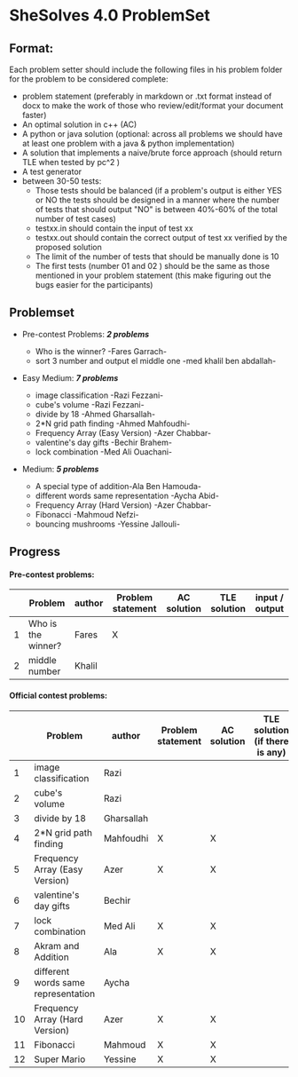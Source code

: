 # SheSolves 4.0 ProblemSet

## Format:

Each problem setter should include the following files in his problem folder for the problem to be considered complete:

- problem statement (preferably in markdown or .txt format instead of docx to make the work of those who review/edit/format your document faster)
- An optimal solution in c++ (AC)
- A python or java solution (optional: across all problems we should have at least one problem with a java & python implementation)  
- A solution that implements a naive/brute force approach (should return TLE when tested by pc^2 ) 
- A test generator 
- between 30-50 tests:
  -  Those tests should be balanced (if a problem's output is either YES or NO the tests should be designed in a manner where the number of tests that should output "NO" is between 40%-60% of the total number of test cases) 
  - testxx.in should contain the input of test xx
  - testxx.out should contain the correct output of test xx verified by the proposed solution
  - The limit of the number of tests that should be manually done is 10 
  - The first tests (number 01 and 02 ) should be the same as those mentioned in your problem statement (this make figuring out the bugs easier for the participants)  

## Problemset

* Pre-contest Problems: ***2 problems*** 
  * Who is the winner? -Fares Garrach-
  * sort 3 number and output el middle one -med khalil ben abdallah-

* Easy Medium:  ***7 problems***
  * image classification -Razi Fezzani-
  *  cube's volume -Razi Fezzani-
  *  divide by 18 -Ahmed Gharsallah-
  *  2*N grid path finding -Ahmed Mahfoudhi-
  *  Frequency Array (Easy Version) -Azer Chabbar-
  * valentine's day gifts -Bechir Brahem-
  * lock combination -Med Ali Ouachani-
* Medium: ***5 problems***
  *  A special type of addition-Ala Ben Hamouda-
  * different words same representation -Aycha Abid-
  *  Frequency Array (Hard Version) -Azer Chabbar-
  *  Fibonacci -Mahmoud Nefzi-
  *  bouncing mushrooms -Yessine Jallouli-

## Progress 

#### Pre-contest problems:

|      | Problem            | author | Problem statement | AC solution | TLE solution | input / output |
| ---- | ------------------ | ------ | ----------------- | ----------- | ------------ | -------------- |
| 1    | Who is the winner? | Fares  |         X         |             |              |                |
| 2    | middle number      | Khalil |                   |             |              |                |

#### Official contest problems:

|      | Problem                             | author     | Problem statement | AC solution | TLE solution (if there is any) | input / output |
| ---- | ----------------------------------- | ---------- | ----------------- | ----------- | ------------------------------ | -------------- |
| 1    | image classification                | Razi       |                   |             |                                |                |
| 2    | cube's volume                       | Razi       |                   |             |                                |                |
| 3    | divide by 18                        | Gharsallah |                   |             |                                |                |
| 4    | 2*N grid path finding               | Mahfoudhi  |         X         |      X      |                                |                |
| 5    | Frequency Array (Easy Version)      | Azer       |         X         |     X       |                                |                |
| 6    | valentine's day gifts               | Bechir     |                   |             |                                |                |
| 7    | lock combination                    | Med Ali    |         X         |      X      |                                |                |
| 8    | Akram and Addition                  | Ala        |         X         |      X      |                                |                |
| 9    | different words same representation | Aycha      |                   |             |                                |                |
| 10   | Frequency Array (Hard Version)      | Azer       |         X         |      X      |                                |                |
| 11   | Fibonacci                           | Mahmoud    |         X         |      X      |                                |                |
| 12   | Super Mario                         | Yessine    |         X         |      X      |                                |                |

